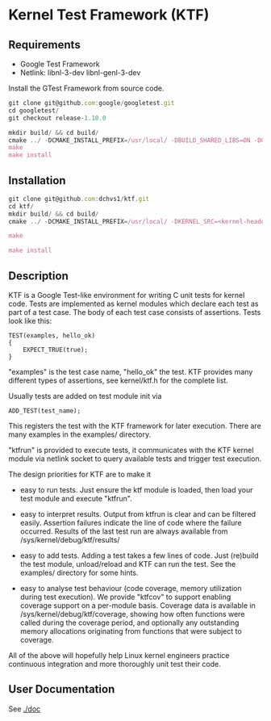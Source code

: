 # Kernel Test Framework (KTF)

## Requirements

* Google Test Framework
* Netlink: libnl-3-dev libnl-genl-3-dev

Install the GTest Framework from source code.

```js
git clone git@github.com:google/googletest.git
cd googletest/
git checkout release-1.10.0

mkdir build/ && cd build/
cmake ../ -DCMAKE_INSTALL_PREFIX=/usr/local/ -DBUILD_SHARED_LIBS=ON -DGTEST_HAS_PTHREAD=0
make
make install
```

## Installation

```js
git clone git@github.com:dchvs1/ktf.git
cd ktf/
mkdir build/ && cd build/
cmake ../ -DCMAKE_INSTALL_PREFIX=/usr/local/ -DKERNEL_SRC=<kernel-headers-path> -DARCH=<ARCH>

make

make install

```

## Description

KTF is a Google Test-like environment for writing C unit tests for
kernel code.  Tests are implemented as kernel modules which declare
each test as part of a test case.  The body of each test case
consists of assertions.  Tests look like this:

	TEST(examples, hello_ok)
	{
		EXPECT_TRUE(true);
	}

"examples" is the test case name, "hello_ok" the test.
KTF provides many different types of assertions, see
kernel/ktf.h for the complete list.

Usually tests are added on test module init via

	ADD_TEST(test_name);

This registers the test with the KTF framework for later
execution.  There are many examples in the examples/
directory.

"ktfrun" is provided to execute tests, it communicates
with the KTF kernel module via netlink socket to query
available tests and trigger test execution.

The design priorities for KTF are to make it

 * easy to run tests.  Just ensure the ktf module is loaded,
   then load your test module and execute "ktfrun".

 * easy to interpret results.  Output from ktfrun is clear
   and can be filtered easily.  Assertion failures indicate
   the line of code where the failure occurred.  Results of
   the last test run are always available from
   /sys/kernel/debug/ktf/results/<test case name>

 * easy to add tests.  Adding a test takes a few lines of code.
   Just (re)build the test module, unload/reload and KTF can
   run the test.  See the examples/ directory for some hints.

 * easy to analyse test behaviour (code coverage, memory utilization
   during test execution).  We provide "ktfcov" to support enabling
   coverage support on a per-module basis.  Coverage data is
   available in /sys/kernel/debug/ktf/coverage, showing how often
   functions were called during the coverage period, and optionally
   any outstanding memory allocations originating from functions
   that were subject to coverage.

All of the above will hopefully help Linux kernel engineers
practice continuous integration and more thoroughly unit test
their code.

## User Documentation

See [./doc](./doc)


